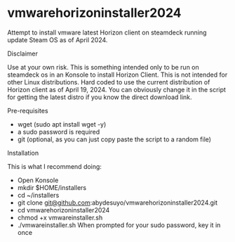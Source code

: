 # vmwarehorizoninstaller2024
Attempt to install vmware latest Horizon client on steamdeck running update Steam OS as of April 2024.

Disclaimer

Use at your own risk. This is something intended only to be run on steamdeck os in an Konsole to install Horizon Client. This is not intended for other Linux distributions. Hard coded to use the current distribution of Horizon client as of April 19, 2024. You can obviously change it in the script for getting the latest distro if you know the direct download link. 


Pre-requisites

- wget (sudo apt install wget -y)
- a sudo password is required
- git (optional, as you can just copy paste the script to a random file)


Installation

This is what I recommend doing:
- Open Konsole
- mkdir $HOME/installers 
- cd ~/installers
- git clone git@github.com:abydesuyo/vmwarehorizoninstaller2024.git
- cd vmwarehorizoninstaller2024
- chmod +x vmwareinstaller.sh
- ./vmwareinstaller.sh
When prompted for your sudo password, key it in once
